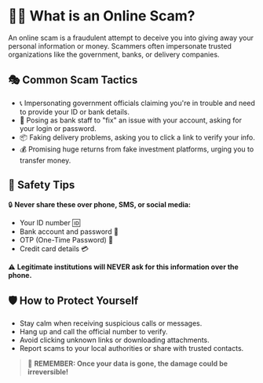 # 🕵️‍♂️ What is an Online Scam?

An online scam is a fraudulent attempt to deceive you into giving away your personal information or money. Scammers often impersonate trusted organizations like the government, banks, or delivery companies.

## 🎭 Common Scam Tactics

- 📞 Impersonating government officials claiming you're in trouble and need to provide your ID or bank details.
- 🏦 Posing as bank staff to "fix" an issue with your account, asking for your login or password.
- 📦 Faking delivery problems, asking you to click a link to verify your info.
- 💰 Promising huge returns from fake investment platforms, urging you to transfer money.

## 🚫 Safety Tips

🔒 **Never share these over phone, SMS, or social media:**

- Your ID number 🆔  
- Bank account and password 🏦  
- OTP (One-Time Password) 🔐  
- Credit card details 💳  

⚠️ **Legitimate institutions will NEVER ask for this information over the phone.**

## 🛡️ How to Protect Yourself

- Stay calm when receiving suspicious calls or messages.
- Hang up and call the official number to verify.
- Avoid clicking unknown links or downloading attachments.
- Report scams to your local authorities or share with trusted contacts.

> 🧠 **REMEMBER: Once your data is gone, the damage could be irreversible!**
